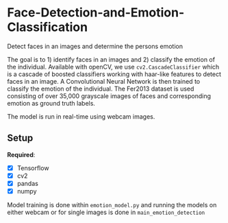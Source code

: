 # Face-Detection-and-Emotion-Classification
Detect faces in an images and determine the persons emotion

The goal is to 1) identify faces in an images and 2) classify the emotion of the individual. Available with openCV, we use 
`cv2.CascadeClassifier` which is a cascade of boosted classifiers working with haar-like features to detect faces in an image. A 
Convolutional Neural Network is then trained to classify the emotion of the individual. The Fer2013 dataset is used consisting of over 35,000 grayscale images of faces and corresponding emotion as ground truth labels. 

The model is run in real-time using webcam images.

## Setup
**Required**:

- [x] Tensorflow
- [x] cv2
- [x] pandas
- [x] numpy

Model training is done within `emotion_model.py` and running the models on either webcam or for single images is done in `main_emotion_detection`
